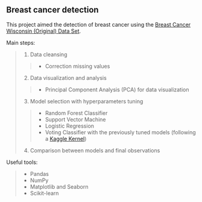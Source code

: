 ## **Breast cancer detection**

This project aimed the detection of breast cancer using the [Breast Cancer Wisconsin (Original) Data Set](http://archive.ics.uci.edu/ml/datasets/Breast+Cancer+Wisconsin+%28Original%29).

Main steps:
 > 1. Data cleansing
 > > - Correction missing values
 > 2. Data visualization and analysis
 > > - Principal Component Analysis (PCA) for data visualization
 > 3. Model selection with hyperparameters tuning
 > > - Random Forest Classifier
 > > - Support Vector Machine
 > > - Logistic Regression
 > > - Voting Classifier with the previously tuned models (following a [Kaggle Kernel](https://www.kaggle.com/yassineghouzam/titanic-top-4-with-ensemble-modeling))
 > 4. Comparison between models and final observations
 
 
Useful tools:
 > - Pandas
 > - NumPy
 > - Matplotlib and Seaborn
 > - Scikit-learn